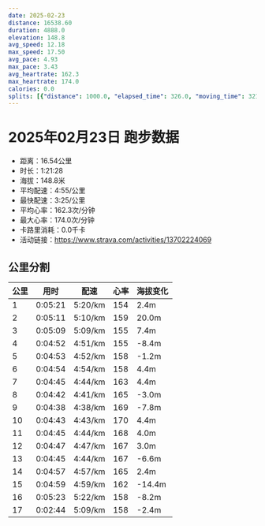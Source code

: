```yaml
---
date: 2025-02-23
distance: 16538.60
duration: 4888.0
elevation: 148.8
avg_speed: 12.18
max_speed: 17.50
avg_pace: 4.93
max_pace: 3.43
avg_heartrate: 162.3
max_heartrate: 174.0
calories: 0.0
splits: [{"distance": 1000.0, "elapsed_time": 326.0, "moving_time": 321.0, "average_speed": 3.12, "pace": 5.341891025641025, "average_heartrate": 154.6656050955414, "elevation_difference": 2.4, "split_number": 1}, {"distance": 1002.2, "elapsed_time": 311.0, "moving_time": 311.0, "average_speed": 3.22, "pace": 5.175993788819875, "average_heartrate": 159.00645161290322, "elevation_difference": 20.0, "split_number": 2}, {"distance": 998.1, "elapsed_time": 313.0, "moving_time": 309.0, "average_speed": 3.23, "pace": 5.159969040247677, "average_heartrate": 155.25412541254124, "elevation_difference": 7.4, "split_number": 3}, {"distance": 1002.0, "elapsed_time": 292.0, "moving_time": 292.0, "average_speed": 3.43, "pace": 4.859096209912535, "average_heartrate": 155.0582191780822, "elevation_difference": -8.4, "split_number": 4}, {"distance": 1000.6, "elapsed_time": 293.0, "moving_time": 293.0, "average_speed": 3.42, "pace": 4.873304093567251, "average_heartrate": 158.16723549488054, "elevation_difference": -1.2, "split_number": 5}, {"distance": 997.4, "elapsed_time": 294.0, "moving_time": 294.0, "average_speed": 3.39, "pace": 4.916430678466076, "average_heartrate": 158.64625850340136, "elevation_difference": 4.4, "split_number": 6}, {"distance": 1001.1, "elapsed_time": 285.0, "moving_time": 285.0, "average_speed": 3.51, "pace": 4.748347578347579, "average_heartrate": 163.3122807017544, "elevation_difference": 4.4, "split_number": 7}, {"distance": 1002.0, "elapsed_time": 282.0, "moving_time": 282.0, "average_speed": 3.55, "pace": 4.694845070422535, "average_heartrate": 165.93262411347519, "elevation_difference": -3.0, "split_number": 8}, {"distance": 999.3, "elapsed_time": 278.0, "moving_time": 278.0, "average_speed": 3.59, "pace": 4.642534818941504, "average_heartrate": 169.3453237410072, "elevation_difference": -7.8, "split_number": 9}, {"distance": 1000.4, "elapsed_time": 283.0, "moving_time": 283.0, "average_speed": 3.53, "pace": 4.721444759206799, "average_heartrate": 170.87279151943463, "elevation_difference": 4.4, "split_number": 10}, {"distance": 1000.0, "elapsed_time": 285.0, "moving_time": 285.0, "average_speed": 3.51, "pace": 4.748347578347579, "average_heartrate": 168.67368421052632, "elevation_difference": 4.0, "split_number": 11}, {"distance": 999.3, "elapsed_time": 287.0, "moving_time": 287.0, "average_speed": 3.48, "pace": 4.789281609195402, "average_heartrate": 167.9198606271777, "elevation_difference": 3.0, "split_number": 12}, {"distance": 1001.0, "elapsed_time": 285.0, "moving_time": 285.0, "average_speed": 3.51, "pace": 4.748347578347579, "average_heartrate": 167.10526315789474, "elevation_difference": -6.6, "split_number": 13}, {"distance": 999.1, "elapsed_time": 297.0, "moving_time": 297.0, "average_speed": 3.36, "pace": 4.960327380952381, "average_heartrate": 165.73063973063972, "elevation_difference": 2.4, "split_number": 14}, {"distance": 999.0, "elapsed_time": 299.0, "moving_time": 299.0, "average_speed": 3.34, "pace": 4.9900299401197605, "average_heartrate": 162.0234899328859, "elevation_difference": -14.4, "split_number": 15}, {"distance": 1001.8, "elapsed_time": 323.0, "moving_time": 323.0, "average_speed": 3.1, "pace": 5.376354838709677, "average_heartrate": 158.92556634304208, "elevation_difference": -8.2, "split_number": 16}, {"distance": 529.4, "elapsed_time": 169.0, "moving_time": 164.0, "average_speed": 3.23, "pace": 5.159969040247677, "average_heartrate": 158.73006134969324, "elevation_difference": -2.4, "split_number": 17}]
---
```


# 2025年02月23日 跑步数据

- 距离：16.54公里
- 时长：1:21:28
- 海拔：148.8米
- 平均配速：4:55/公里
- 最快配速：3:25/公里
- 平均心率：162.3次/分钟
- 最大心率：174.0次/分钟
- 卡路里消耗：0.0千卡
- 活动链接：https://www.strava.com/activities/13702224069

## 公里分割

| 公里 | 用时 | 配速 | 心率 | 海拔变化 |
|------|------|------|------|------|
| 1 | 0:05:21 | 5:20/km | 154 | 2.4m |
| 2 | 0:05:11 | 5:10/km | 159 | 20.0m |
| 3 | 0:05:09 | 5:09/km | 155 | 7.4m |
| 4 | 0:04:52 | 4:51/km | 155 | -8.4m |
| 5 | 0:04:53 | 4:52/km | 158 | -1.2m |
| 6 | 0:04:54 | 4:54/km | 158 | 4.4m |
| 7 | 0:04:45 | 4:44/km | 163 | 4.4m |
| 8 | 0:04:42 | 4:41/km | 165 | -3.0m |
| 9 | 0:04:38 | 4:38/km | 169 | -7.8m |
| 10 | 0:04:43 | 4:43/km | 170 | 4.4m |
| 11 | 0:04:45 | 4:44/km | 168 | 4.0m |
| 12 | 0:04:47 | 4:47/km | 167 | 3.0m |
| 13 | 0:04:45 | 4:44/km | 167 | -6.6m |
| 14 | 0:04:57 | 4:57/km | 165 | 2.4m |
| 15 | 0:04:59 | 4:59/km | 162 | -14.4m |
| 16 | 0:05:23 | 5:22/km | 158 | -8.2m |
| 17 | 0:02:44 | 5:09/km | 158 | -2.4m |

